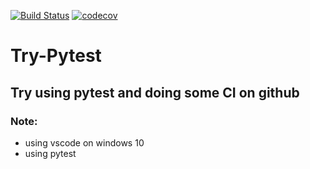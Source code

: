 [![Build Status](https://travis-ci.com/trinnawat/try-pytest.svg?branch=main)](https://travis-ci.com/trinnawat/try-pytest)
[![codecov](https://codecov.io/gh/trinnawat/try-pytest/branch/main/graph/badge.svg)](https://codecov.io/gh/trinnawat/try-pytest)

# Try-Pytest

## Try using pytest and doing some CI on github

### Note:

- using vscode on windows 10
- using pytest

